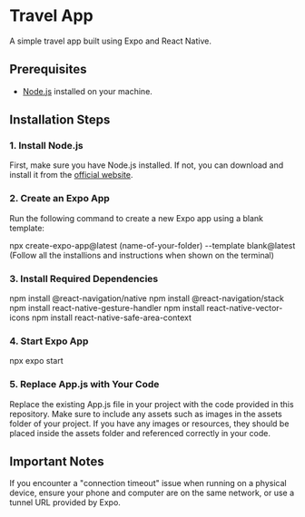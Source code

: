 # Travel App

A simple travel app built using Expo and React Native.

## Prerequisites

- [Node.js](https://nodejs.org/) installed on your machine.

## Installation Steps

### 1. Install Node.js

First, make sure you have Node.js installed. If not, you can download and install it from the [official website](https://nodejs.org/).

### 2. Create an Expo App

Run the following command to create a new Expo app using a blank template:

npx create-expo-app@latest (name-of-your-folder) --template blank@latest <br>
(Follow all the installions and instructions when shown on the terminal)

### 3. Install Required Dependencies
npm install @react-navigation/native
npm install @react-navigation/stack
npm install react-native-gesture-handler
npm install react-native-vector-icons
npm install react-native-safe-area-context

### 4. Start Expo App
npx expo start

### 5. Replace App.js with Your Code
Replace the existing App.js file in your project with the code provided in this repository. Make sure to include any assets such as images in the assets folder of your project.
If you have any images or resources, they should be placed inside the assets folder and referenced correctly in your code.

## Important Notes
If you encounter a "connection timeout" issue when running on a physical device, ensure your phone and computer are on the same network, or use a tunnel URL provided by Expo.

